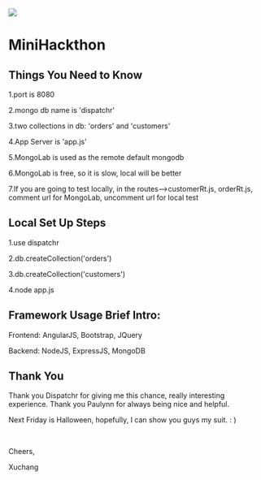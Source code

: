 <img src="http://www.dispatchr.com/img/logo.png"> 
<h1>MiniHackthon</h1>
<h2>Things You Need to Know</h2>
<p>1.port is 8080</p>
<p>2.mongo db name is 'dispatchr'</p>
<p>3.two collections in db: 'orders' and 'customers'</p>
<p>4.App Server is 'app.js'</p>
<p>5.MongoLab is used as the remote default mongodb</p>
<p>6.MongoLab is free, so it is slow, local will be better</p>
<p>7.If you are going to test locally, in the routes-->customerRt.js, orderRt.js, comment url for MongoLab, uncomment url for local test</p>

<h2>Local Set Up Steps</h2>
<p>1.use dispatchr</p>
<p>2.db.createCollection('orders')</p>
<p>3.db.createCollection('customers')</p>
<p>4.node app.js</p>

<h2>Framework Usage Brief Intro:</h2>
<p>Frontend: AngularJS, Bootstrap, JQuery</p>
<p>Backend: NodeJS, ExpressJS, MongoDB</p>

<h2>Thank You</h2>
<p>Thank you Dispatchr for giving me this chance, really interesting experience.
Thank you Paulynn for always being nice and helpful.</p>
<p>Next Friday is Halloween, hopefully, I can show you guys my suit. : )</p>
<br>
<p>Cheers,</p>
<p>Xuchang</p>
